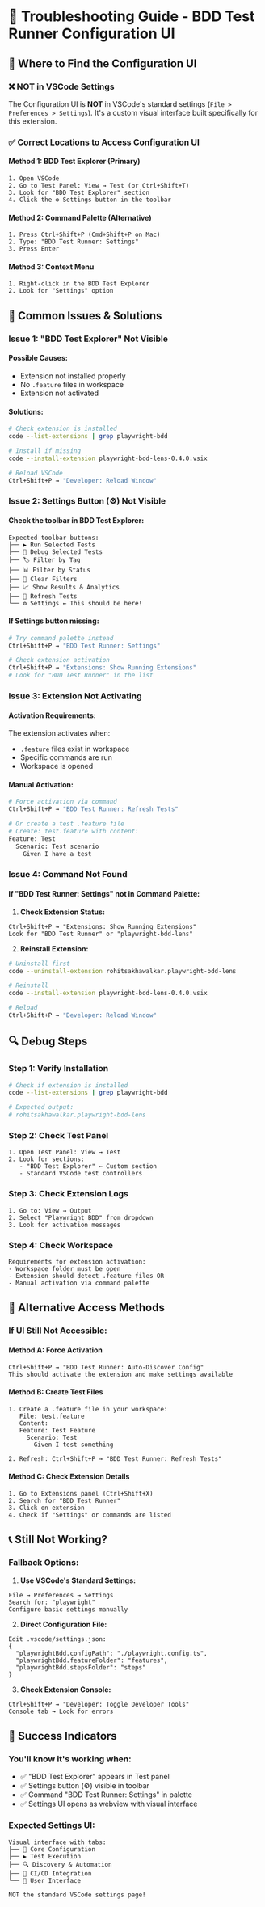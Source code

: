 # 🔧 Troubleshooting Guide - BDD Test Runner Configuration UI

## 🎯 Where to Find the Configuration UI

### ❌ **NOT in VSCode Settings**
The Configuration UI is **NOT** in VSCode's standard settings (`File > Preferences > Settings`). It's a custom visual interface built specifically for this extension.

### ✅ **Correct Locations to Access Configuration UI**

#### **Method 1: BDD Test Explorer (Primary)**
```
1. Open VSCode
2. Go to Test Panel: View → Test (or Ctrl+Shift+T)
3. Look for "BDD Test Explorer" section
4. Click the ⚙️ Settings button in the toolbar
```

#### **Method 2: Command Palette (Alternative)**
```
1. Press Ctrl+Shift+P (Cmd+Shift+P on Mac)
2. Type: "BDD Test Runner: Settings" 
3. Press Enter
```

#### **Method 3: Context Menu**
```
1. Right-click in the BDD Test Explorer
2. Look for "Settings" option
```

## 🚨 Common Issues & Solutions

### **Issue 1: "BDD Test Explorer" Not Visible**

#### **Possible Causes:**
- Extension not installed properly
- No `.feature` files in workspace
- Extension not activated

#### **Solutions:**
```bash
# Check extension is installed
code --list-extensions | grep playwright-bdd

# Install if missing
code --install-extension playwright-bdd-lens-0.4.0.vsix

# Reload VSCode
Ctrl+Shift+P → "Developer: Reload Window"
```

### **Issue 2: Settings Button (⚙️) Not Visible**

#### **Check the toolbar in BDD Test Explorer:**
```
Expected toolbar buttons:
├── ▶️ Run Selected Tests
├── 🐛 Debug Selected Tests  
├── 🏷️ Filter by Tag
├── 📊 Filter by Status
├── 🧹 Clear Filters
├── 📈 Show Results & Analytics
├── 🔄 Refresh Tests
└── ⚙️ Settings ← This should be here!
```

#### **If Settings button missing:**
```bash
# Try command palette instead
Ctrl+Shift+P → "BDD Test Runner: Settings"

# Check extension activation
Ctrl+Shift+P → "Extensions: Show Running Extensions"
# Look for "BDD Test Runner" in the list
```

### **Issue 3: Extension Not Activating**

#### **Activation Requirements:**
The extension activates when:
- `.feature` files exist in workspace
- Specific commands are run
- Workspace is opened

#### **Manual Activation:**
```bash
# Force activation via command
Ctrl+Shift+P → "BDD Test Runner: Refresh Tests"

# Or create a test .feature file
# Create: test.feature with content:
Feature: Test
  Scenario: Test scenario
    Given I have a test
```

### **Issue 4: Command Not Found**

#### **If "BDD Test Runner: Settings" not in Command Palette:**

1. **Check Extension Status:**
```
Ctrl+Shift+P → "Extensions: Show Running Extensions"
Look for "BDD Test Runner" or "playwright-bdd-lens"
```

2. **Reinstall Extension:**
```bash
# Uninstall first
code --uninstall-extension rohitsakhawalkar.playwright-bdd-lens

# Reinstall
code --install-extension playwright-bdd-lens-0.4.0.vsix

# Reload
Ctrl+Shift+P → "Developer: Reload Window"
```

## 🔍 Debug Steps

### **Step 1: Verify Installation**
```bash
# Check if extension is installed
code --list-extensions | grep playwright-bdd

# Expected output:
# rohitsakhawalkar.playwright-bdd-lens
```

### **Step 2: Check Test Panel**
```
1. Open Test Panel: View → Test
2. Look for sections:
   - "BDD Test Explorer" ← Custom section
   - Standard VSCode test controllers
```

### **Step 3: Check Extension Logs**
```
1. Go to: View → Output
2. Select "Playwright BDD" from dropdown
3. Look for activation messages
```

### **Step 4: Check Workspace**
```
Requirements for extension activation:
- Workspace folder must be open
- Extension should detect .feature files OR
- Manual activation via command palette
```

## 🎯 Alternative Access Methods

### **If UI Still Not Accessible:**

#### **Method A: Force Activation**
```
Ctrl+Shift+P → "BDD Test Runner: Auto-Discover Config"
This should activate the extension and make settings available
```

#### **Method B: Create Test Files**
```
1. Create a .feature file in your workspace:
   File: test.feature
   Content:
   Feature: Test Feature
     Scenario: Test
       Given I test something

2. Refresh: Ctrl+Shift+P → "BDD Test Runner: Refresh Tests"
```

#### **Method C: Check Extension Details**
```
1. Go to Extensions panel (Ctrl+Shift+X)
2. Search for "BDD Test Runner"
3. Click on extension
4. Check if "Settings" or commands are listed
```

## 📞 Still Not Working?

### **Fallback Options:**

1. **Use VSCode's Standard Settings:**
```
File → Preferences → Settings
Search for: "playwright"
Configure basic settings manually
```

2. **Direct Configuration File:**
```
Edit .vscode/settings.json:
{
  "playwrightBdd.configPath": "./playwright.config.ts",
  "playwrightBdd.featureFolder": "features",
  "playwrightBdd.stepsFolder": "steps"
}
```

3. **Check Extension Console:**
```
Ctrl+Shift+P → "Developer: Toggle Developer Tools"
Console tab → Look for errors
```

## 🎉 Success Indicators

### **You'll know it's working when:**
- ✅ "BDD Test Explorer" appears in Test panel
- ✅ Settings button (⚙️) visible in toolbar
- ✅ Command "BDD Test Runner: Settings" in palette
- ✅ Settings UI opens as webview with visual interface

### **Expected Settings UI:**
```
Visual interface with tabs:
├── 🔧 Core Configuration
├── ▶️ Test Execution  
├── 🔍 Discovery & Automation
├── 🔗 CI/CD Integration
└── 🎨 User Interface

NOT the standard VSCode settings page!
